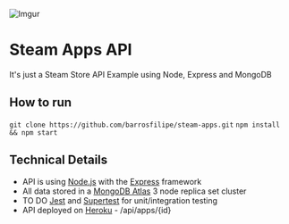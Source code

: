 ![Imgur](https://i.imgur.com/fvnSdzo.png)

# Steam Apps API
It's just a Steam Store API Example using Node, Express and MongoDB

## How to run
`git clone https://github.com/barrosfilipe/steam-apps.git`
`npm install && npm start`

## Technical Details
* API is using [Node.js](https://nodejs.org/en/) with the [Express](http://expressjs.com/) framework
* All data stored in a [MongoDB Atlas](https://www.mongodb.com/cloud/atlas) 3 node replica set cluster
* TO DO [Jest](https://facebook.github.io/jest/) and [Supertest](https://github.com/visionmedia/supertest) for unit/integration testing
* API deployed on [Heroku](https://steam-apps.herokuapp.com/api/apps) - /api/apps/{id}
